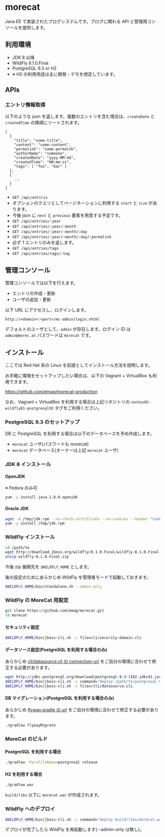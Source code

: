 # morecat

Java EE で実装されたブログシステムです。ブログに関わる API と管理用コンソールを提供します。

## 利用環境

* JDK 8 以降
* WildFly 8.1.0.Final
* PostgreSQL 9.3 or H2
 * ※ H2 の利用用途は主に開発・デモを想定しています。

## APIs

### エントリ情報取得

以下のような json を返します。複数のエントリを含む場合は、`createDate` と `createdTime` の降順にソートされます。

~~~
[
  {
    "title": "some-title",
    "content": "some-content",
    "permalink": "some-permalnk",
    "authorName": "someone",
    "createdDate": "yyyy-MM-dd",
    "createdTime": "HH:mm:ss",
    "tags": [ "foo", "bar" ]
  },
  {
    ...
  }
]
~~~

* `GET /api/entiris`
 * オプションのクエリとしてページネーションに利用する `start` と `size` があります。
  * 今後 json に `next` と `previous` 要素を用意する予定です。
* `GET /api/entries/:year`
* `GET /api/entries/:year/:month`
* `GET /api/entries/:year/:month/:day`
* `GET /api/entries/:year/:month/:day/:permalink`
 * 必ず 1 エントリのみを返します。
* `GET /api/entries/tags`
* `GET /api/entries/tags/:tag`

## 管理コンソール

管理コンソールでは以下を行えます。

* エントリの作成・更新
* ユーザの追加・更新

以下 URL にアクセスし、ログインします。

`http://<domain>:<port>/mc-admin/login.xhtml`

デフォルトのユーザとして、`admin` が存在します。ログイン ID は `admin@morec.at` パスワードは `morecat` です。

## インストール

ここでは Red Hat 系の Linux を前提としてインストール方法を説明します。

お手軽に環境をセットアップしたい場合は、以下の Vagrant + VirtualBox も利用できます。

https://github.com/emag/morecat-production

なお、Vagrant + VirtualBox を利用する場合は上記リポジトリの `centos65-wildfly81-postgresql93` タグをご利用ください。

### PostgreSQL 9.3 のセットアップ

DB に PostgreSQL を利用する場合は以下のデータベースを予め作成します。

* `morecat` ユーザ(パスワードも morecat)
* `morecat` データベース(オーナーは上記 `morecat` ユーザ)

### JDK 8 インストール

#### OpenJDK

※ Fedora のみ可

~~~ sh
yum -y install java-1.8.0-openjdk
~~~

#### Oracle JDK

~~~ sh
wget -O /tmp/jdk.rpm --no-check-certificate --no-cookies --header "Cookie: oraclelicense=accept-securebackup-cookie" http://download.oracle.com/otn-pub/java/jdk/8u11-b12/jdk-8u11-linux-x64.rpm
yum -y install /tmp/jdk.rpm
~~~

### WildFly インストール

~~~ sh
cd /path/to
wget http://download.jboss.org/wildfly/8.1.0.Final/wildfly-8.1.0.Final.zip
unzip wildfly-8.1.0.Final.zip
~~~

今後 zip 展開先を `$WILDFLY_HOME` とします。

後の設定のためにあらかじめ WildFly を管理者モードで起動しておきます。

~~~ sh
$WILDFLY_HOME/bin/standalone.sh --admin-only
~~~

### WildFly の MoreCat 用設定

~~~ sh
git clone https://github.com/emag/morecat.git
cd morecat
~~~

#### セキュリティ設定

~~~ sh
$WILDFLY_HOME/bin/jboss-cli.sh -c file=cli/security-domain.cli
~~~

#### データソース設定(PostgreSQL を利用する場合のみ)

あらかじめ [cli/datasource.cli の connection-url](https://github.com/emag/morecat/blob/0.1.6/cli/datasource.cli#L3) をご自分の環境に合わせて修正する必要があります。

~~~ sh
wget http://jdbc.postgresql.org/download/postgresql-9.3-1102.jdbc41.jar
$WILDFLY_HOME/bin/jboss-cli.sh -c command="deploy /path/to/postgresql-9.3-1102.jdbc41.jar"
$WILDFLY_HOME/bin/jboss-cli.sh -c file=/cli/datasource.cli
~~~

#### DB マイグレーション(PostgreSQL を利用する場合のみ)

あらかじめ [flyway.gradle の url](https://github.com/emag/morecat/blob/0.1.6/flyway.gradle#L14) をご自分の環境に合わせて修正する必要があります。

~~~ sh
./gradlew flywayMigrate
~~~

### MoreCat のビルド

#### PostgreSQL を利用する場合

~~~ sh
./gradlew -PprofileName=postgresql release
~~~

#### H2 を利用する場合

~~~ sh
./gradlew war
~~~

`build/libs` 以下に `morecat.war` が作成されます。

### WildFly へのデプロイ

~~~ sh
$WILDFLY_HOME/bin/jboss-cli.sh -c command="deploy build/libs/morecat.war"
~~~

デプロイが完了したら WildFly を再起動します(--admin-only は無し)。
